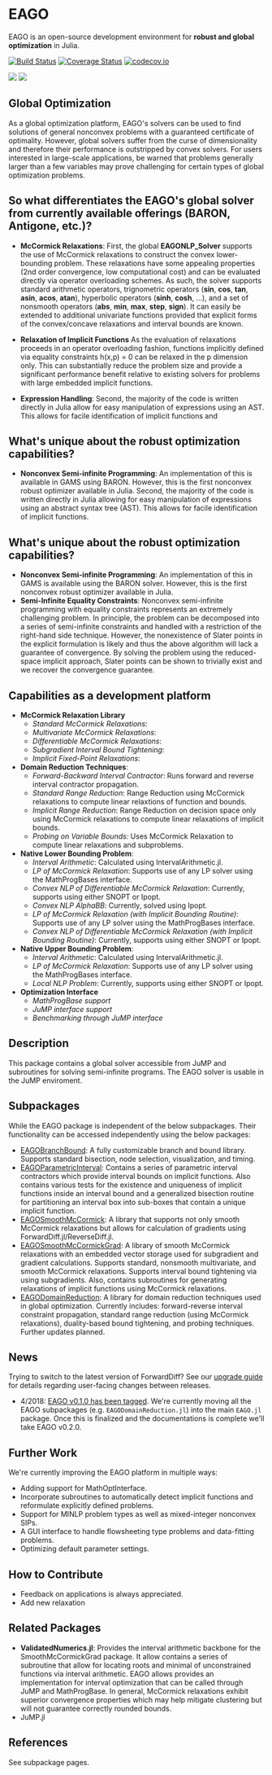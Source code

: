 # EAGO
EAGO is an open-source development environment for **robust and global optimization** in Julia. 

[![Build Status](https://travis-ci.org/MatthewStuber/EAGO.jl.svg?branch=master)](https://travis-ci.org/MatthewStuber/EAGO.jl)
[![Coverage Status](https://coveralls.io/repos/github/MatthewStuber/EAGO.jl/badge.svg?branch=master)](https://coveralls.io/github/MatthewStuber/EAGO.jl?branch=master)
[![codecov.io](http://codecov.io/github/MatthewStuber/EAGO.jl/coverage.svg?branch=master)](http://codecov.io/github/MatthewStuber/EAGO.jl?branch=master)

[![](https://img.shields.io/badge/docs-stable-blue.svg)](https://MatthewStuber.github.io/EAGO.jl/stable)
[![](https://img.shields.io/badge/docs-latest-blue.svg)](https://MatthewStuber.github.io/EAGO.jl/latest)

## Global Optimization

As a global optimization platform, EAGO's solvers can be used to find solutions of general nonconvex problems with a guaranteed certificate of optimality. However, global solvers suffer from the curse of dimensionality and therefore their performance is  outstripped by convex solvers. For users interested in large-scale applications, be warned that problems generally larger than a few variables may prove challenging for certain types of global optimization problems. 

## So what differentiates the EAGO's global solver from currently available offerings (BARON, Antigone, etc.)?

- **McCormick Relaxations**:
First, the global **EAGONLP_Solver** supports the use of McCormick relaxations to construct the convex lower-bounding problem. These relaxations have some appealing properties (2nd order convergence, low computational cost) and can be evaluated directly via operator overloading schemes. As such, the solver supports standard arithmetic operators, trignometric operators (**sin**, **cos**, **tan**, **asin**, **acos**, **atan**), hyperbolic operators (**sinh**, **cosh**, ...), and a set of nonsmooth operators (**abs**, **min**, **max**, **step**, **sign**). It can easily be extended to additional univariate functions provided that explicit forms of the convex/concave relaxations and interval bounds are known.

- **Relaxation of Implicit Functions** As the evaluation of relaxations proceeds in an operator overloading fashion, functions implicitly defined via equality constraints h(x,p) = 0 can be relaxed in the p dimension only. This can substantially reduce the problem size and provide a significant performance benefit relative to existing solvers for problems with large embedded implicit functions.

- **Expression Handling**:
Second, the majority of the code is written directly in Julia allow for easy manipulation of expressions using an AST. This allows for facile identification of implicit functions and

## What's unique about the robust optimization capabilities?

- **Nonconvex Semi-infinite Programming**: An implementation of this is available in GAMS using BARON. However, this is the first nonconvex robust optimizer available in Julia. Second, the majority of the code is written directly in Julia allowing for easy manipulation of expressions using an abstract syntax tree (AST). This allows for facile identification of implicit functions.

## What's unique about the robust optimization capabilities?

- **Nonconvex Semi-infinite Programming**: An implementation of this in GAMS is available using the BARON solver. However, this is the first nonconvex robust optimizer available in Julia. 
- **Semi-Infinite Equality Constraints**: Nonconvex semi-infinite programming with equality constraints represents an extremely challenging problem. In principle, the problem can be decomposed into a series of semi-infinite constraints and handled with a restriction of the right-hand side technique. However, the nonexistence of Slater points in the explicit formulation is likely and  thus the above algorithm will lack a guarantee of convergence. By solving the problem using the reduced-space implicit approach, Slater points can be shown to trivially exist and we recover the convergence guarantee.

## Capabilities as a development platform

- **McCormick Relaxation Library**
  * *Standard McCormick Relaxations*: 
  * *Multivariate McCormick Relaxations*: 
  * *Differentiable McCormick Relaxations*: 
  * *Subgradient Interval Bound Tightening*:
  * *Implicit Fixed-Point Relaxations*:
- **Domain Reduction Techniques**:
  * *Forward-Backward Interval Contractor*: Runs forward and reverse interval contractor propagation.
  * *Standard Range Reduction*: Range Reduction using McCormick relaxations to compute linear relaxtions of function and bounds.
  * *Implicit Range Reduction*: Range Reduction on decision space only using McCormick relaxations to compute linear relaxations of implicit bounds.
  * *Probing on Variable Bounds:* Uses McCormick Relaxation to compute linear relaxations and subproblems.
- **Native Lower Bounding Problem**:
  * *Interval Arithmetic*: Calculated using IntervalArithmetic.jl.
  * *LP of McCormick Relaxation*: Supports use of any LP solver using the MathProgBases interface.
  * *Convex NLP of Differentiable McCormick Relaxation*: Currently, supports using either SNOPT or Ipopt.
  * *Convex NLP AlphaBB*: Currently, solved using Ipopt.
  * *LP of McCormick Relaxation (with Implicit Bounding Routine)*: Supports use of any LP solver using the MathProgBases interface.
  * *Convex NLP of Differentiable McCormick Relaxation (with Implicit Bounding Routine)*: Currently, supports using either SNOPT or Ipopt.
- **Native Upper Bounding Problem**:
  * *Interval Arithmetic*: Calculated using IntervalArithmetic.jl.
  * *LP of McCormick Relaxation*: Supports use of any LP solver using the MathProgBases interface.
  * *Local NLP Problem*: Currently, supports using either SNOPT or Ipopt.
- **Optimization Interface**
  * *MathProgBase support*
  * *JuMP interface support*
  * *Benchmarking through JuMP interface*

## Description
This package contains a global solver accessible from JuMP and subroutines for solving semi-infinite programs. The EAGO solver is usable in the JuMP enviroment.

## Subpackages
While the EAGO package is independent of the below subpackages. Their functionality can be accessed independently using the below packages:
- [EAGOBranchBound](https://github.com/MatthewStuber/EAGOSmoothMcCormick): A fully customizable branch and bound library. Supports standard bisection, node selection, visualization, and timing.
- [EAGOParametricInterval](https://github.com/MatthewStuber/EAGOParametricInterval): Contains a series of parametric interval contractors which provide interval bounds on implicit functions. Also contains various tests for the existence and uniqueness of implicit functions inside an interval bound and a generalized bisection routine for partitioning an interval box into sub-boxes that contain a unique implicit function.
- [EAGOSmoothMcCormick](https://github.com/MatthewStuber/EAGOSmoothMcCormick): A library that supports not only smooth McCormick relaxations but allows for calculation of gradients using ForwardDiff.jl/ReverseDiff.jl.
- [EAGOSmoothMcCormickGrad](https://github.com/MatthewStuber/EAGOSmoothMcCormickGrad): A library of smooth McCormick relaxations with an embedded vector storage used for subgradient and gradient calculations. Supports standard, nonsmooth multivariate, and smooth McCormick relaxations. Supports interval bound tightening via using subgradients. Also, contains subroutines for generating relaxations of implicit functions using McCormick relaxations.
- [EAGODomainReduction](https://github.com/MatthewStuber/EAGODomainReduction): A library for domain reduction techniques used in global optimization. Currently includes: forward-reverse interval constraint propagation, standard range reduction (using McCormick relaxations), duality-based bound tightening, and probing techniques. Further updates planned.

## News

Trying to switch to the latest version of ForwardDiff? See our [upgrade guide](http://www.juliadiff.org/ForwardDiff.jl/stable/user/upgrade.html) for details regarding user-facing changes between releases.

- 4/2018: [EAGO v0.1.0 has been tagged](https://github.com/JuliaLang/METADATA.jl/pull/14218). We're currently moving all the EAGO subpackages (e.g. `EAGODomainReduction.jl`) into the main `EAGO.jl` package. Once this is finalized and the documentations is complete we'll take EAGO v0.2.0. 

## Further Work
We're currently improving the EAGO platform in multiple ways:
- Adding support for MathOptInterface.
- Incorporate subroutines to automatically detect implicit functions and reformulate explicitly defined problems.
- Support for MINLP problem types as well as mixed-integer nonconvex SIPs.
- A GUI interface to handle flowsheeting type problems and data-fitting problems.
- Optimizing default parameter settings.

## How to Contribute

- Feedback on applications is always appreciated.
- Add new relaxation

## Related Packages

- **ValidatedNumerics.jl**: Provides the interval arithmetic backbone for the SmoothMcCormickGrad package. It allow contains a series of subroutine that allow for locating roots and minimal of unconstrained functions via interval arithmetic. EAGO allows provides an implementation for interval optimization that can be called through JuMP and MathProgBase. In general, McCormick relaxations exhibit superior convergence properties which may help mitigate clustering but will not guarantee correctly rounded bounds.    
- JuMP.jl

## References
See subpackage pages.
